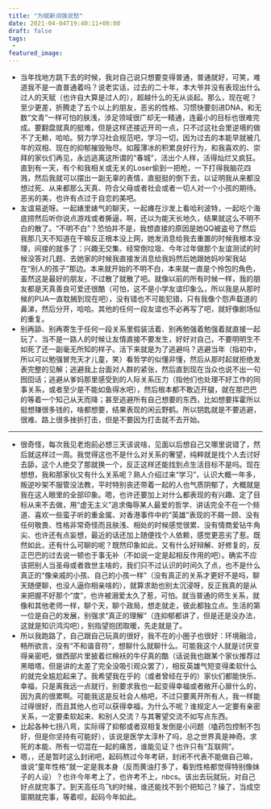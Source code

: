 ```yaml
---
title: "为赋新词强说愁"
date: 2021-04-04T19:40:11+08:00
draft: false
tags:
 - 
featured_image:
---
```

- 当年找地方跳下去的时候，我对自己说只想要变得普通，普通就好，可笑，难道我不是一直普通着吗？说老实话，过去的二十年，本大爷并没有表现出什么过人的天赋（也许自大算是过人的），超越什么的无从谈起。那么，现在呢？至少更差，折腾走了五个以上的朋友，恶劣的性格、习惯快要刻进DNA，和无数“文青”一样可怕的肤浅，涉足领域很广却无一精通，连最小的目标也很难完成。要翻盘就真的挺难，但是这样还接近开司一点，只不过这社会里逆境的做不了无赖，哈哈。努力学习社会规范吧，学习一切，因为过去的本能早就被几年的双相、现在的抑郁摧毁殆尽。如履薄冰的积累良好行为，和我喜欢的、崇拜的家伙们再见，永远逃离这所谓的“春城”，活出个人样，活得灿烂又疯狂。直到有一天，有个和我相关或无关的Loser偷到一把枪，一下打得我脑花四溅，然后我就可以摆出一副无辜的表情，直挺挺的倒下去，以证明我从来都没想过死、从来都那么天真、符合父母或者社会或者一切人对一个小孩的期待。恶劣的美，也许有点过于自恋的美吧。
- 友谊易逝呀。一起婊里婊气的聊天，一起瘫在沙发上看哈利波特，一起吃个海底捞然后听你说点游戏或者撕逼，啊，还以为能天长地久，结果就这么不明不白的散了。“不明不白”？恐怕并不是，我想直接的原因是她QQ被盗号了然后我那几天不知道在干嘛反正根本没上网，她发消息给我去重置的时候我根本没理，间接的就多了：兴趣无交集、经常倒垃圾、今年过年做那个友谊测试的时候没答对几题、去她家的时候我直接发消息给我妈然后她跟她妈吵架我站在“别人的孩子”那边。本来就开始的不明不白，本来就一直是个拎包的角色，虽然这是最好的朋友，不过散了就散了吧。就像以前的所有时候一样，我的朋友都是天真善良可爱还很酷（可怕，这不是小学友谊印象么，所以我是从那时候的PUA一直耽搁到现在吧），没有错也不可能犯错，只有我像个怨声载道的鼻涕，然后分开，哈哈。其他的任何一段友谊也不必再写了吧，就好像剧场似的重复。
- 别再舔、别再寄生于任何一段关系里假装活着、别再勉强着勉强着就直接一起玩了、当不是一路人的时候让友情直接不要发生，好好对自己，不要明明生不如死了还一副毫无所知的样子。活下来就是为了逃避吗？逃避当年（指初中，所以可以勉强冒充天才儿童，笑）看哲学的似懂非懂，然后从那时起就拒绝发表完整的见解；逃避我上台面对人群的紧张，然后直到现在当众也说不出一句囫囵话；逃避从爹妈那里感受到的人际关系压力（指他们也处理不好工作的同事关系，或者至少是不能如鱼得水吧），然后根本都不敢迈开腿，就在那巴巴的等着一个知己从天而降；甚至逃避所有自己想要的东西，比如想要挥霍所以挺想赚很多钱的，啥都想要，结果表现的闲云野鹤。所以钥匙就是不要逃避，很难、路上很多挫折打击，但是不要因为打击就不去开始。
---
- 很奇怪，每次我见老炮前必想三天该说啥，见面以后想自己又哪里说错了，然后就这样过一周。我觉得这也不是什么对关系的奢望，纯粹就是找个人去讨好去舔，这个人绝交了那就换一个，反正这样还能找到点生活目标不是吗。现在想想，我和那家伙又有什么关系呢？熟人介绍过来“学习”，认识大概一年多，叛逆吵架不服管没法教，平时特别丧还带着一起的人也气质阴郁了，大概就是我在这人眼里的全部印象。嗯，也许还要加上对什么都表现的有兴趣、定了目标从来不去做，用“虚无主义”追求侮辱某人最爱的哲学、讲话完全不在一个频道、喜欢一些蛮子听的重金属、对香港事件中的“英雄”表现的不屑一顾、没有任何敬畏、性格非常奇怪而且肤浅、相处的时候感觉很累、没有情商爱钻牛角尖、也许还有点妄想，最近的话还加上随便找个人依赖，感觉更恶劣了惹。既然如此，还有什么可聊的呢？既然印象如此，又有什么好辩解、好修复的，反正巴巴的过去说一顿也于事无补（不如说一定是起相反作用的吧）。确实不应该把别人当圣母或者救世主啥的，我们只不过认识的时间久了点，也不是什么真正的“像亲戚的小孩、自己的小孩一样”（没有真正的关系才更好不是吗，聊天随便聊，也没人逼你相亲啥的），就算求助也别太沉浸呀，反正我真的是从来把握不好那个“度”，也许被溺爱太久了惹，可怕。就当普通的师生关系，就像和其他老师一样，聊个天，聊个政局，想走就走，彼此都独立点。生活的第一位是自己的发展，别强求“真正的理解”（连抑郁都讲了，但是还是没办法，这就是知识鸿沟吧），别指望抱团取暖，先走就是了。
- 所以我跑路了，自己跟自己玩真的很好，我不在的小圈子也很好：环境融洽，畅所欲言，没有“不和谐音符”，想聊什么就聊什么。可能我这个人就是讨厌变得亲密吧，做西部片里披着烂棉袄的牛仔真的酷（话说我也跟某个家伙推荐过黑暗塔，但是讲的太差了完全没吸引观众罢了），相反英雄气短变得柔软什么的就完全尴尬起来了。我希望我在乎的（或者曾经在乎的）家伙们都能快乐、幸福，只是离我远一点就行，别要求我也一起变得幸福或者敞开心扉什么的，因为真的很累啊。可能我这是反社会人格吧，不过只要离开所有人，我一样能过得很好，而且其他人也可以获得幸福，为什么不呢？谁规定人一定要有亲密关系，一定要柔软起来、和别人交流？与其奢望交流不如写点东西。
- 比起各种七拐八弯，实际得了抑郁或者双相复发倒是小问题（嗑药包控制不包好，但是你坚持有可能好），该说是医学太淳朴了吗，总之世界真是神奇。求死的本能、所有一切混在一起的痛苦，谁能见证？也许只有“互联网”。
- 嗯，，还是暂时这么封闭吧，起码熬过今年考研，封闭不代表不能做自己嘛，谁说“童年性格”就一定是我本身（反而黄油打多了，看到性格都觉得特别像妹子的人设）？也许今年考上了，也许考不上，nbcs。该出去玩就玩，对自己好点就完事了。到天高任鸟飞的时候，谁还能找不到个把知己？操了，当成空窗期就完事，等着呗，起码今年如此。